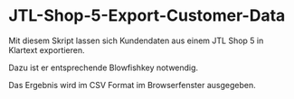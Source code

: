 # JTL-Shop-5-Export-Customer-Data
Mit diesem Skript lassen sich Kundendaten aus einem JTL Shop 5 in Klartext exportieren.

Dazu ist er entsprechende Blowfishkey notwendig.

Das Ergebnis wird im CSV Format im Browserfenster ausgegeben.
